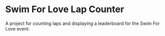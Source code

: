 # Swim For Love Lap Counter

A project for counting laps and displaying a leaderboard for the Swim For Love event.
